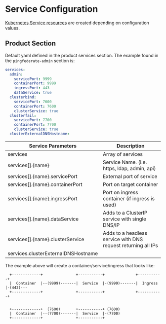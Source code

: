 # Service Configuration

[Kubernetes Service resources](https://kubernetes.io/docs/concepts/services-networking/service/)
are created depending on configuration values.

## Product Section

Default yaml defined in the product services section.
The example found in the `pingfederate-admin` section is:

```yaml
services:
  admin:
    servicePort: 9999
    containerPort: 9999
    ingressPort: 443
    dataService: true
  clusterbind:
    servicePort: 7600
    containerPort: 7600
    clusterService: true
  clusterfail:
    servicePort: 7700
    containerPort: 7700
    clusterService: true
  clusterExternalDNSHostname:
```

| Service Parameters                  | Description                                                   |
| ----------------------------------- | ------------------------------------------------------------- |
| services                            | Array of services                                             |
| services[].{name}                   | Service Name. (i.e. https, ldap, admin, api)                  |
| services[].{name}.servicePort       | External port of service                                      |
| services[].{name}.containerPort     | Port on target container                                      |
| services[].{name}.ingressPort       | Port on ingress container (if ingress is used)                |
| services[].{name}.dataService       | Adds to a ClusterIP service with single DNS/IP                |
| services[].{name}.clusterService    | Adds to a headless service with DNS request returning all IPs |
| services.clusterExternalDNSHostname |                                                               |

The example above will create a container/service/ingress that looks like:

```
  +-------------+               +-----------+              +-----------+
  |  Container  |--(9999)-------|  Service  |-(9999)-------|  Ingress  |-(443)---
  +-------------+               +-----------+              +-----------+


  +-------------+  (7600)       +-----------+ (7600)
  |  Container  |--(7700)-------|  Service  |-(7700)
  +-------------+               +-----------+
```